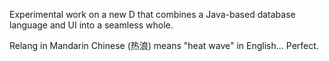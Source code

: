 Experimental work on a new D that combines a Java-based database language and UI into a seamless whole.

Relang in Mandarin Chinese (热浪) means "heat wave" in English... Perfect.
